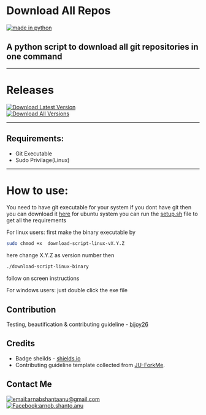 # Download All Repos
<a href="#"><img src = "https://img.shields.io/badge/made%20in-python-blue?style=for-the-badge&logo=appveyor" alt = "made in python"/></a>
## A python script to download all git repositories in one command
-----------
# Releases
<a href="https://github.com/Arnab-Shanta-Anu/download-all-repos/releases/latest">
<img src="https://img.shields.io/badge/Download-Latest-brightgreen?style=for-the-badge&logo=appveyor" alt="Download Latest Version" />
</a>
 </br>
<a href="https://github.com/Arnab-Shanta-Anu/download-all-repos/releases">
<img src="https://img.shields.io/badge/Download-All%20Versions-green?style=for-the-badge&logo=appveyor" alt="Download All Versions" />
</a>

----
## Requirements:  
- Git Executable  
- Sudo Privilage(Linux)
-----
# How to use:  


You need to have git executable for your system if you dont have git then you can download it [here](https://git-scm.com/downloads)
for ubuntu system you can run the [setup.sh](https://github.com/Arnab-Shanta-Anu/download-all-repos/blob/master/setup.sh) file to get all the requirements  

For linux users:
first make the binary executable by

```bash
sudo chmod +x  download-script-linux-vX.Y.Z
```
here change X.Y.Z as version number
then

```bash
./download-script-linux-binary
```
follow on screen instructions

For windows users:
just double click the exe file


## Contribution
Testing, beautification & contributing guideline - [bijoy26](https://github.com/bijoy26)

## Credits
- Badge sheilds - [shields.io](https://shields.io/)
- Contributing guideline template collected from [JU-ForkMe](https://github.com/JU-Computer-Club/JU-ForkMe).

## Contact Me
<a href="mailto:arnabshantaanu@gmail.com">
<img src="https://img.shields.io/badge/Email:-arnabshantaanu@gmail.com-red" alt="email:arnabshantaanu@gmail.com" />
</a><br>
<a href="https://www.facebook.com/arnob.shanto.anu">
<img src="https://img.shields.io/badge/Facebook:-Arnob%20Shanto%20Anu-blue" alt="Facebook:arnob.shanto.anu" />
</a>
